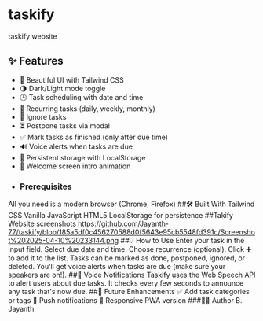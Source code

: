 # taskify
taskify website
## ✨ Features
- 🎨 Beautiful UI with Tailwind CSS
- 🌗 Dark/Light mode toggle
- 🕒 Task scheduling with date and time
- 🔁 Recurring tasks (daily, weekly, monthly)
- 🔕 Ignore tasks
- ⏳ Postpone tasks via modal
- ✅ Mark tasks as finished (only after due time)
- 🔊 Voice alerts when tasks are due
- 💾 Persistent storage with LocalStorage
- 👋 Welcome screen intro animation
- ### Prerequisites
All you need is a modern browser (Chrome, Firefox)
##🛠️ Built With
Tailwind CSS
Vanilla JavaScript
HTML5
LocalStorage for persistence
##Takify Website screenshots
https://github.com/Jayanth-77/taskify/blob/185a5df0c456270588d0f5643e95cb5548fd391c/Screenshot%202025-04-10%20233144.png
##💡 How to Use
Enter your task in the input field.
Select due date and time.
Choose recurrence (optional).
Click ➕ to add it to the list.
Tasks can be marked as done, postponed, ignored, or deleted.
You’ll get voice alerts when tasks are due (make sure your speakers are on!).
##🤖 Voice Notifications
Taskify uses the Web Speech API to alert users about due tasks.
It checks every few seconds to announce any task that's now due.
##🧠 Future Enhancements
✅ Add task categories or tags
🔔 Push notifications
📱 Responsive PWA version
###🧑‍💻 Author
B. Jayanth
